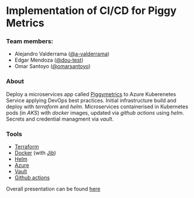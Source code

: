 # Implementation of CI/CD for Piggy Metrics

### Team members:

- Alejandro Valderrama ([@a-valderrama](https://github.com/a-valderrama))
- Edgar Mendoza ([@dou-test](https://github.com/dou-test))
- Omar Santoyo ([@omarsantoyo](https://github.com/Omarsantoyo))

### About

Deploy a microservices app called [Piggymetrics](https://github.com/sqshq/piggymetrics) to Azure Kuberenetes Service applying DevOps best practices. Initial infrastructure build and deploy with *terraform* and *helm*. Microservices containerised in Kubernetes pods (in *AKS*) with *docker* images, updated via *github actions* using *helm*. Secrets and credential managment via *vault*.

### Tools

- [Terraform](https://www.terraform.io)
- [Docker](https://www.docker.com) (with [Jib](https://github.com/GoogleContainerTools/jib))
- [Helm](https://helm.sh)
- [Azure](https://azure.microsoft.com/es-mx/)
- [Vault](https://www.vaultproject.io)
- [Github actions](https://github.com/features/actions)


Overall presentation can be found [here](https://github.com/a-valderrama/piggymetrics/blob/master/Proj-Slides.pdf)
